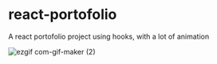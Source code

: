 # react-portofolio
A react portofolio project using hooks, with a lot of animation

![ezgif com-gif-maker (2)](https://user-images.githubusercontent.com/56839789/144705563-1eafbbec-efbd-4f22-8744-f6bfc4e5380e.gif)


